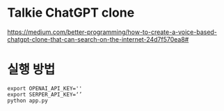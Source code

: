 # Talkie ChatGPT clone

https://medium.com/better-programming/how-to-create-a-voice-based-chatgpt-clone-that-can-search-on-the-internet-24d7f570ea8#


# 실행 방법
```
export OPENAI_API_KEY=''
export SERPER_API_KEY=‘’
python app.py
```
